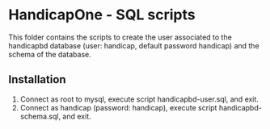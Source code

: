# HandicapOne - SQL scripts
This folder contains the scripts to create the user associated to the handicapbd database (user: handicap, default password handicap) and the schema of the database.

## Installation
1. Connect as root to mysql, execute script handicapbd-user.sql, and exit.
2. Connect as handicap (password: handicap), execute script handicapbd-schema.sql, and exit.